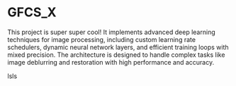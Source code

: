 # GFCS_X

This project is super super cool! It implements advanced deep learning techniques for image processing, including custom learning rate schedulers, dynamic neural network layers, and efficient training loops with mixed precision. The architecture is designed to handle complex tasks like image deblurring and restoration with high performance and accuracy.

lsls